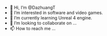 - 👋 Hi, I’m @DazhuangT
- 👀 I’m interested in software and video games.
- 🌱 I’m currently learning Unreal 4 engine.
- 💞️ I’m looking to collaborate on ...
- 📫 How to reach me ...

<!---
DazhuangT/DazhuangT is a ✨ special ✨ repository because its `README.md` (this file) appears on your GitHub profile.
You can click the Preview link to take a look at your changes.
--->
